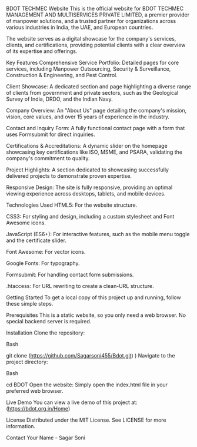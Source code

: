 BDOT TECHMEC Website
This is the official website for BDOT TECHMEC MANAGEMENT AND MULTISERVICES PRIVATE LIMITED, a premier provider of manpower solutions, and a trusted partner for organizations across various industries in India, the UAE, and European countries.

The website serves as a digital showcase for the company's services, clients, and certifications, providing potential clients with a clear overview of its expertise and offerings.

Key Features
Comprehensive Service Portfolio: Detailed pages for core services, including Manpower Outsourcing, Security & Surveillance, Construction & Engineering, and Pest Control.

Client Showcase: A dedicated section and page highlighting a diverse range of clients from government and private sectors, such as the Geological Survey of India, DRDO, and the Indian Navy.

Company Overview: An "About Us" page detailing the company's mission, vision, core values, and over 15 years of experience in the industry.

Contact and Inquiry Form: A fully functional contact page with a form that uses Formsubmit for direct inquiries.

Certifications & Accreditations: A dynamic slider on the homepage showcasing key certifications like ISO, MSME, and PSARA, validating the company's commitment to quality.

Project Highlights: A section dedicated to showcasing successfully delivered projects to demonstrate proven expertise.

Responsive Design: The site is fully responsive, providing an optimal viewing experience across desktops, tablets, and mobile devices.

Technologies Used
HTML5: For the website structure.

CSS3: For styling and design, including a custom stylesheet and Font Awesome icons.

JavaScript (ES6+): For interactive features, such as the mobile menu toggle and the certificate slider.

Font Awesome: For vector icons.

Google Fonts: For typography.

Formsubmit: For handling contact form submissions.

.htaccess: For URL rewriting to create a clean-URL structure.

Getting Started
To get a local copy of this project up and running, follow these simple steps.

Prerequisites
This is a static website, so you only need a web browser. No special backend server is required.

Installation
Clone the repository:

Bash

git clone (https://github.com/Sagarsoni455/Bdot.git)
)
Navigate to the project directory:

Bash

cd BDOT
Open the website:
Simply open the index.html file in your preferred web browser.

Live Demo
You can view a live demo of this project at: (https://bdot.org.in/Home)

License
Distributed under the MIT License. See LICENSE for more information.

Contact
Your Name - Sagar Soni 


